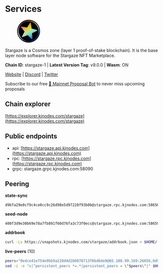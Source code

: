# Services

<figure><img src="https://raw.githubusercontent.com/kj89/cosmos-images/main/logos/stargaze.png" alt=""><figcaption></figcaption></figure>

Stargaze is a Cosmos zone (layer 1 proof-of-stake blockchain).  It is the base layer node software for the Stargaze NFT Marketplace.

**Chain ID**: stargaze-1 | **Latest Version Tag**: v9.0.0 | **Wasm**: ON

[Website](https://www.stargaze.zone) | [Discord](https://discord.gg/stargaze) | [Twitter](https://twitter.com/stargazezone)



Subscribe to our free [🤖 Mainnet Proposal Bot](https://t.me/kjnodes_proposal_bot) to never miss upcoming proposals


## Chain explorer
[https://explorer.kjnodes.com/stargaze](https://explorer.kjnodes.com/stargaze)

## Public endpoints

* api: [https://stargaze.api.kjnodes.com](https://stargaze.api.kjnodes.com)
* rpc: [https://stargaze.rpc.kjnodes.com](https://stargaze.rpc.kjnodes.com)
* grpc: stargaze.grpc.kjnodes.com:58090

## Peering

**state-sync**

```text
d9bfa29e0cf9c4ce0cc9c26d98e5d97228f93b0b@stargaze.rpc.kjnodes.com:58656
```

**seed-node**

```text
400f3d9e30b69e78a7fb891f60d76fa3c73f0ecc@stargaze.rpc.kjnodes.com:58659
```

**addrbook**
```bash
curl -Ls https://snapshots.kjnodes.com/stargaze/addrbook.json > $HOME/.starsd/config/addrbook.json
```

**live-peers** (10)
```bash
peers="0edce41e754e9bb9a228d4d2b0878713f6bd6de9@65.108.99.169:26656,0d9c5b7b4361cacb7ec5b08b818358f9cf23034b@65.108.66.92:26656,d607a30dcc5f90c6142f5c1969fed692157b5493@138.201.30.152:26656,7798342ae6f07e5c2e09bce8bab69e4485cacf64@5.9.72.212:3000,0075beaca29af670b9ebe4acf74386d59ff5c365@77.68.90.48:26656,0a935dd56157e719e704bc46633faf6ef0d52f11@51.159.109.243:21103,d9bfa29e0cf9c4ce0cc9c26d98e5d97228f93b0b@65.109.88.38:58656,dc3037694a6bb18c1d570bb4c6278323a9286de8@5.9.48.85:36656,85591aa9be728b7f705382794a5c1d73dae8f2ae@141.94.196.138:26656,ccb1f620a420bc4c2286ad816aca5c9656869430@45.34.1.114:36656"
sed -i -e "s|^persistent_peers *=.*|persistent_peers = \"$peers\"|" $HOME/.starsd/config/config.toml
```
